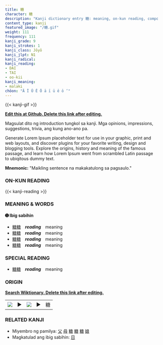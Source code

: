 ```yaml
---
title: 糖
character: 糖
description: "Kanji dictionary entry 糖: meaning, on-kun reading, compounds, origin, related kanji"
content_type: kanji
featured_image: "/糖.gif"
weight: 111
frequency: 111
kanji_grade: 9
kanji_strokes: 1
kanji_class: Jōyō
kanji_jlpt: N1
kanji_radical: 
kanji_reading: 
- DAI
- TAI
- oo-kii
kanji_meaning:
- malaki
chōon: "Ā Ī Ū Ē Ō ā ī ū ē ō ’"
---
```

[//]: # (Don't edit the line below. Kanji animated GIF code is automatically generated.)
{{< kanji-gif >}}

[//]: # (Edit below this line.)

**[Edit this at Github. Delete this link after editing.](https://github.com/tim0g/tim/tree/main/content/kanji/糖/index.md)**

Magsulat dito ng introduction tungkol sa kanji. Mga opinions, impressions, suggestions, trivia, ang kung ano-ano pa.

Generate Lorem Ipsum placeholder text for use in your graphic, print and web layouts, and discover plugins for your favorite writing, design and blogging tools. Explore the origins, history and meaning of the famous passage, and learn how Lorem Ipsum went from scrambled Latin passage to ubiqitous dummy text.
 
**Mnemonic:** "Maikling sentence na makakatulong sa pagsaulo."

### ON-KUN READING

[//]: # (Don't edit the line below. ON-KUN READING code is automatically generated.)
{{< kanji-reading >}}

### MEANING & WORDS

#### ➊ **Ibig sabihin**
  - [糖](../糖)[糖](../糖)　***reading***　meaning
  - [糖](../糖)[糖](../糖)　***reading***　meaning
  - [糖](../糖)[糖](../糖)　***reading***　meaning
  - [糖](../糖)[糖](../糖)　***reading***　meaning

### SPECIAL READING
  - [糖](../糖)[糖](../糖)　***reading***　meaning

### ORIGIN

**[Search Wiktionary. Delete this link after editing.](https://wiktionary.org/wiki/糖)**
<table class="kanji-table"><tr><td>
<img src="60px-糖-bronze.svg.png">
</td><td>▶</td><td>
<img src="60px-糖-oracle.svg.png">
</td><td>▶</td>
<td class="kanji-origin">糖</td>
</tr></table>

### RELATED KANJI
- Miyembro ng pamilya: [父](../父) [母](../母) [糖](../糖) [糖](../糖) [糖](../糖) [娘](../娘)
- Magkatulad ang ibig sabihin: [日](../日)
